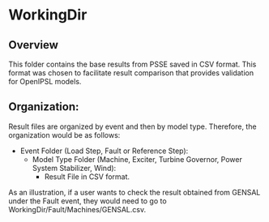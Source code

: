 # WorkingDir
## Overview
This folder contains the base results from PSSE saved in CSV format. This format was chosen to facilitate result comparison that provides validation for OpenIPSL models.

## Organization:
Result files are organized by event and then by model type. Therefore, the organization would be as follows:
- Event Folder (Load Step, Fault or Reference Step):
  - Model Type Folder (Machine, Exciter, Turbine Governor, Power System Stabilizer, Wind):
    - Result File in CSV format.

As an illustration, if a user wants to check the result obtained from GENSAL under the Fault event, they would need to go to WorkingDir/Fault/Machines/GENSAL.csv.
